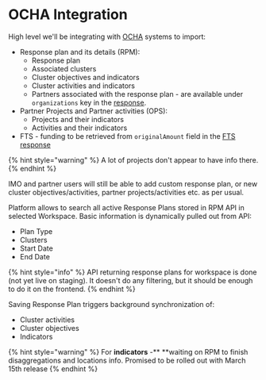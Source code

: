 # OCHA Integration

High level we'll be integrating with [OCHA](https://www.unocha.org/) systems to import:

* Response plan and its details \(RPM\):
  * Response plan
  * Associated clusters
  * Cluster objectives and indicators 
  * Cluster activities and indicators
  * Partners associated with the response plan - are available under `organizations` key in the [response](https://api.hpc.tools/v2/public/project/47561).
* Partner Projects and Partner activities \(OPS\):
  * Projects and their indicators
  * Activities and their indicators
* FTS - funding to be retrieved from `originalAmount` field in the [FTS response](https://api.hpc.tools/v1/public/fts/flow?projectId=47564)

{% hint style="warning" %}
A lot of projects don't appear to have info there.
{% endhint %}

IMO and partner users will still be able to add custom response plan, or new cluster objectives/activities, partner projects/activities etc. as per usual.

Platform allows to search all active Response Plans stored in RPM API in selected Workspace. Basic information is dynamically pulled out from API:

* Plan Type
* Clusters
* Start Date
* End Date

{% hint style="info" %}
API returning response plans for workspace is done \(not yet live on staging\). It doesn't do any filtering, but it should be enough to do it on the frontend.
{% endhint %}

Saving Response Plan triggers background synchronization of:

* Cluster activities
* Cluster objectives
* Indicators

{% hint style="warning" %}
For **indicators** -** **waiting on RPM to finish disaggregations and locations info. Promised to be rolled out with March 15th release
{% endhint %}



